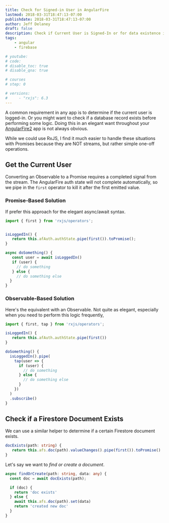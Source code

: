 ```yaml
---
title: Check for Signed-in User in AngularFire
lastmod: 2018-03-31T18:47:13-07:00
publishdate: 2018-03-31T18:47:13-07:00
author: Jeff Delaney
draft: false
description: Check if Current User is Signed-In or for data existence in AngularFire
tags: 
    - angular
    - firebase

# youtube: 
# code: 
# disable_toc: true
# disable_qna: true

# courses
# step: 0

# versions: 
#     - "rxjs": 6.3
---
```


A common requirement in any app is to determine if the current user is logged-in. Or you might want to check if a database record exists before performing some logic. Doing this in an elegant want throughout your [AngularFire2](https://github.com/angular/angularfire2) app is not always obvious. 

While we could use RxJS, I find it much easier to handle these situations with Promises because they are NOT streams, but rather simple one-off operations. 

## Get the Current User

Converting an Observable to a Promise requires a completed signal from the stream. The AngularFire auth state will not complete automatically, so we pipe in the `first` operator to kill it after the first emitted value.  

### Promise-Based Solution

If prefer this approach for the elegant async/await syntax. 

```typescript
import { first } from 'rxjs/operators';


isLoggedIn() {
   return this.afAuth.authState.pipe(first()).toPromise();
}

async doSomething() {
   const user = await isLoggedIn()
   if (user) {
     // do something
   } else {
     // do something else
  }
}
```

### Observable-Based Solution

Here's the equivalent with an Observable. Not quite as elegant, especially when you need to perform this logic frequently,

```typescript
import { first, tap } from 'rxjs/operators';

isLoggedIn() {
   return this.afAuth.authState.pipe(first())
}

doSomething() {
  isLoggedIn().pipe(
    tap(user => {
      if (user) {
        // do something
      } else {
        // do something else
      }
    })
  )
  .subscribe()
}
```

## Check if a Firestore Document Exists

We can use a similar helper to determine if a certain Firestore document exists. 

```typescript
docExists(path: string) {
   return this.afs.doc(path).valueChanges().pipe(first()).toPromise()
}
```

Let's say we want to *find or create a document*. 

```typescript
async findOrCreate(path: string, data: any) {
  const doc = await docExists(path);

  if (doc) {
    return 'doc exists'
  } else {
    await this.afs.doc(path).set(data)
    return 'created new doc'
  }
}
```